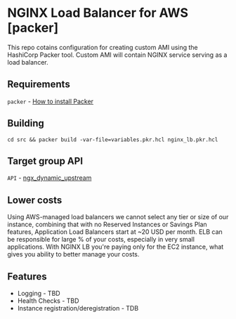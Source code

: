 # NGINX Load Balancer for AWS [packer]

This repo cotains configuration for creating custom AMI using the HashiCorp Packer tool.
Custom AMI will contain NGINX service serving as a load balancer.


## Requirements

`packer` - [How to install Packer](https://developer.hashicorp.com/packer/downloads)


## Building

```shell
cd src && packer build -var-file=variables.pkr.hcl nginx_lb.pkr.hcl 
```

## Target group API

`API` - [ngx_dynamic_upstream](https://github.com/cubicdaiya/ngx_dynamic_upstream.git)

## Lower costs 

Using AWS-managed load balancers we cannot select any tier or size of our instance, combining that with no Reserved Instances or Savings Plan features, Application Load Balancers start at ~20 USD per month.
ELB can be responsible for large % of your costs, especially in very small applications. With NGINX LB you're paying only for the EC2 instance, what gives you ability to better manage your costs.

## Features

 - Logging - TBD
 - Health Checks - TBD
 - Instance registration/deregistration - TDB
 
